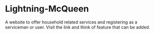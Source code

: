 # Lightning-McQueen
 A website to offer household related services and registering as a serviceman or user.
 Visit the link and think of feature that can be added.
